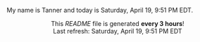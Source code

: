 My name is Tanner and today is Saturday, April 19, 9:51 PM EDT.

<p align="center">This <i>README</i> file is generated <b>every 3 hours</b>!</br>Last refresh: Saturday, April 19, 9:51 PM EDT<br /></p>
